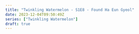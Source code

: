 ```yaml
---
title: "Twinkling Watermelon - S1E8 - Found Ha Eun Gyeol"
date: 2023-12-04T09:50:49Z
series: ["Twinkling Watermelon"]
draft: true
---
```



<mux-player stream-type="on-demand"
  src="https://kp3d-my.sharepoint.com/personal/ryoo_kp3d_onmicrosoft_com/_layouts/15/download.aspx?share=EamccHyyT0xCv_qmMBbJKUMBUKxN5fkqu8D4S-Ikw2i3zg" prefer-playback="mse" controls>
  </mux-player>
  
  
 <script src="https://cdn.jsdelivr.net/npm/@mux/mux-player"></script>
  
 <script type="application/ld+json">
 {
  "@context": "https://schema.org/",
  "@type": "VideoObject",
  "name": "Twinkling Watermelon - S1E8 - Found Ha Eun Gyeol?",
  "contentUrl": "https://stream.mux.com/1HJiU9HxW9aD1021xCn5ACaR9BuaLBPv3cREftNlToXA.m3u8",
  "thumbnailUrl": "https://www.themoviedb.org/t/p/original/vDJE7JPnPc6fJBMBXdSltYM6yL6.jpg?width=314&fit_mode=preserve&time=25",
  "uploadDate": "2023-12-04T09:50:49Z",
}

</script>